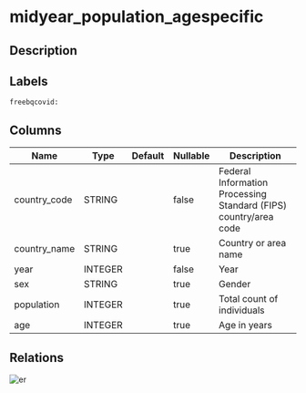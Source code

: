 # midyear_population_agespecific

## Description

## Labels

`freebqcovid:`

## Columns

| Name | Type | Default | Nullable | Description |
| ---- | ---- | ------- | -------- | ------- |
| country_code | STRING |  | false | Federal Information Processing Standard (FIPS) country/area code |
| country_name | STRING |  | true | Country or area name |
| year | INTEGER |  | false | Year |
| sex | STRING |  | true | Gender |
| population | INTEGER |  | true | Total count of individuals |
| age | INTEGER |  | true | Age in years |

## Relations

![er](midyear_population_agespecific.svg)
